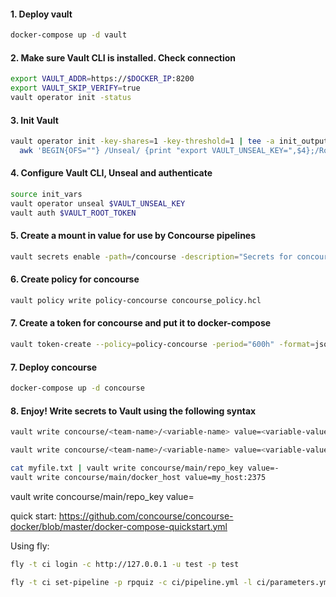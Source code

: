 #### 1. Deploy vault
```sh
docker-compose up -d vault
```

#### 2. Make sure Vault CLI is installed. Check connection
```sh
export VAULT_ADDR=https://$DOCKER_IP:8200
export VAULT_SKIP_VERIFY=true
vault operator init -status
```

#### 3. Init Vault
```sh
vault operator init -key-shares=1 -key-threshold=1 | tee -a init_output |
  awk 'BEGIN{OFS=""} /Unseal/ {print "export VAULT_UNSEAL_KEY=",$4};/Root/ {print "export VAULT_ROOT_TOKEN=",$4}' > init_vars

```

#### 4. Configure Vault CLI, Unseal and authenticate
```sh
source init_vars
vault operator unseal $VAULT_UNSEAL_KEY
vault auth $VAULT_ROOT_TOKEN 
```

#### 5. Create a mount in value for use by Concourse pipelines
```sh
vault secrets enable -path=/concourse -description="Secrets for concourse pipelines" generic
```

#### 6. Create policy for concourse
```sh
vault policy write policy-concourse concourse_policy.hcl
```

#### 7. Create a token for concourse and put it to docker-compose
```sh
vault token-create --policy=policy-concourse -period="600h" -format=json
```


#### 7. Deploy concourse
```sh
docker-compose up -d concourse
```

#### 8. Enjoy! Write secrets to Vault using the following syntax
```sh
vault write concourse/<team-name>/<variable-name> value=<variable-value>
```
```sh
vault write concourse/<team-name>/<variable-name> value=<variable-value>
```
```sh
cat myfile.txt | vault write concourse/main/repo_key value=-
vault write concourse/main/docker_host value=my_host:2375
```

vault write concourse/main/repo_key value=<variable-value>

quick start:
https://github.com/concourse/concourse-docker/blob/master/docker-compose-quickstart.yml


Using fly:
```bash
fly -t ci login -c http://127.0.0.1 -u test -p test
```

```bash
fly -t ci set-pipeline -p rpquiz -c ci/pipeline.yml -l ci/parameters.yml 
```
